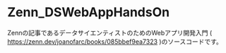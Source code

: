 # Zenn_DSWebAppHandsOn
Zennの記事であるデータサイエンティストのためのWebアプリ開発入門
( https://zenn.dev/joanofarc/books/085bbef9ea7323 )のソースコードです。
